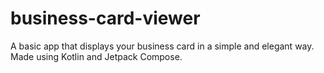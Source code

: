 # business-card-viewer

A basic app that displays your business card in a simple and elegant way.  
Made using Kotlin and Jetpack Compose.  
